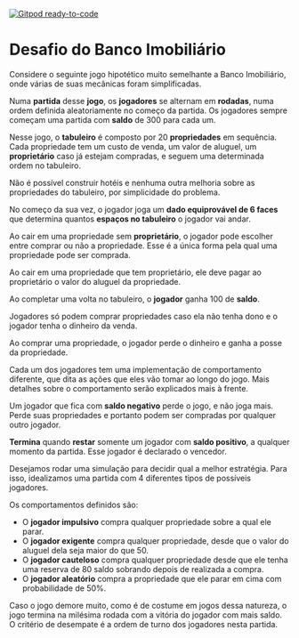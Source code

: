 [![Gitpod ready-to-code](https://img.shields.io/badge/Gitpod-ready--to--code-blue?logo=gitpod)](https://gitpod.io/#https://github.com/passaporte-dev-senior/imob_mob)


# Desafio do Banco Imobiliário

Considere o seguinte jogo hipotético muito semelhante a Banco Imobiliário, onde várias de suas mecânicas foram simplificadas.

Numa __partida__ desse __jogo__, os __jogadores__ se alternam em __rodadas__, numa ordem definida aleatoriamente no começo da partida. Os jogadores sempre começam uma partida com __saldo__ de 300 para cada um.

Nesse jogo, o __tabuleiro__ é composto por 20 __propriedades__ em sequência. Cada propriedade tem um custo de venda, um valor de aluguel, um __proprietário__ caso já estejam compradas, e seguem uma determinada ordem no tabuleiro. 

Não é possível construir hotéis e nenhuma outra melhoria sobre as propriedades do tabuleiro, por simplicidade do problema. 

No começo da sua vez, o jogador joga um __dado equiprovável de 6 faces__ que determina quantos __espaços no tabuleiro__ o jogador vai andar.

Ao cair em uma propriedade sem __proprietário__, o jogador pode escolher entre comprar ou não a propriedade. Esse é a única forma pela qual uma propriedade pode ser comprada.

Ao cair em uma propriedade que tem proprietário, ele deve pagar ao proprietário o valor do aluguel da propriedade.

Ao completar uma volta no tabuleiro, o __jogador__ ganha 100 de __saldo__.

Jogadores só podem comprar propriedades caso ela não tenha dono e o jogador tenha o dinheiro da venda.

Ao comprar uma propriedade, o jogador perde o dinheiro e ganha a posse da propriedade. 

Cada um dos jogadores tem uma implementação de comportamento diferente, que dita as ações que eles vão tomar ao longo do jogo. Mais detalhes sobre o comportamento serão explicados mais à frente.

Um jogador que fica com __saldo negativo__ perde o jogo, e não joga mais. Perde suas propriedades e portanto podem ser compradas por qualquer outro jogador. 

__Termina__ quando __restar__ somente um jogador com __saldo positivo__, a qualquer momento da partida. Esse jogador é declarado o vencedor.

Desejamos rodar uma simulação para decidir qual a melhor estratégia. Para isso, idealizamos uma partida com 4 diferentes tipos de possíveis jogadores.

Os comportamentos definidos são:
* O __jogador impulsivo__ compra qualquer propriedade sobre a qual ele parar.
* O __jogador exigente__ compra qualquer propriedade, desde que o valor do aluguel dela seja maior do que 50.
* O __jogador cauteloso__ compra qualquer propriedade desde que ele tenha uma reserva de 80 saldo sobrando depois de realizada a compra.
* O __jogador aleatório__ compra a propriedade que ele parar em cima com probabilidade de 50%.

Caso o jogo demore muito, como é de costume em jogos dessa natureza, o jogo termina na milésima rodada com a vitória do jogador com mais saldo. O critério de desempate é a ordem de turno dos jogadores nesta partida.

